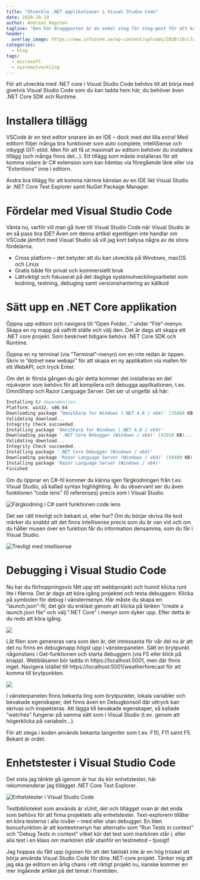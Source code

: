 ```yaml
---
title: "Utveckla .NET applikationer i Visual Studio Code"
date: 2020-10-19
author: Andreas Hagsten
tagline: "Den här bloggposten är en enkel steg för steg-post för att komma igång med utveckling av .NET core i Visual Studio Code. En kollega berättade nyligen att han precis hade gått över från Visual Studio till Visual Studio Code som sin primära editor när det kommer till .NET-applikationer. Jag hade koll på att det var klart möjligt men trodde inte att det var så pass moget att gå över till helt. Det lät intressant och det började givetvis klia i fingrarna."
header:
  overlay_image: https://www.infozone.se/wp-content/uploads/2020/10/close-up-of-hands-contemporary-website-developer-man-typing-and-code-picture-id1167467556.jpg
categories:
  - blog
tags:
  - microsoft
  - systemutveckling
---
```

För att utveckla med .NET core i Visual Studio Code behövs till att börja med givetvis Visual Studio Code som du kan ladda hem här, du behöver även .NET Core SDK och Runtime.

# Installera tillägg
VSCode är en text editor snarare än en IDE – dock med det lilla extra! Med editorn följer många bra funktioner som auto complete, intelliSense och inbyggt GIT-stöd. Men för att få ut maximalt av editorn behöver du installera tillägg (och många finns det…). Ett tillägg som måste installeras för att komma vidare är C# extension som kan hämtas via föregående länk eller via ”Extentions” inne i editorn.

Andra bra tillägg för att komma närmre känslan av en IDE likt Visual Studio är .NET Core Test Explorer samt NuGet Package Manager.

# Fördelar med Visual Studio Code
Vänta nu, varför vill man gå över till Visual Studio Code när Visual Studio är en så pass bra IDE? Även om denna artikel egentligen inte handlar om VSCode jämfört med Visual Studio så vill jag kort belysa några av de stora fördelarna.

- Cross platform – det betyder att du kan utveckla på Windows, macOS och Linux
- Gratis både för privat och kommersiellt bruk
- Lättviktigt och fokuserat på det dagliga systemutvecklingsarbetet som kodning, testning, debuging samt versionshantering av källkod

# Sätt upp en .NET Core applikation
Öppna upp editorn och navigera till ”Open Folder…” under ”File”-menyn. Skapa en ny mapp på valfritt ställe och välj den. Det är dags att skapa ett .NET core projekt. Som beskrivet tidigare behövs .NET Core SDK och Runtime.

Öppna en ny terminal (via ”Terminal”-menyn) om en inte redan är öppen. Skriv in ”dotnet new webapi” för att skapa en ny applikation via mallen för ett WebAPI,  och tryck Enter.

Om det är första gången du gör detta kommer det installeras en del mjukvaror som behövs för att kompilera och debugga applikationen, t.ex. OmniSharp och Razor Language Server. Det ser ut ungefär så här:

```powershell
Installing C# dependencies...
Platform: win32, x86_64
Downloading package 'OmniSharp for Windows (.NET 4.6 / x64)' (35884 KB).................... Done!
Validating download...
Integrity Check succeeded.
Installing package 'OmniSharp for Windows (.NET 4.6 / x64)'
Downloading package '.NET Core Debugger (Windows / x64)' (42010 KB).................... Done!
Validating download...
Integrity Check succeeded.
Installing package '.NET Core Debugger (Windows / x64)'
Downloading package 'Razor Language Server (Windows / x64)' (50489 KB).................... Done!
Installing package 'Razor Language Server (Windows / x64)'
Finished
```

Om du öppnar en C#-fil kommer du känna igen färgkodningen från t.ex. Visual Studio, så kallad syntax highlighting. Är du observant ser du även funktionen ”code lens” (0 referenses) precis som i Visual Studio.

![Färgkodning i C# samt funktionen code lens](https://www.infozone.se/wp-content/uploads/2020/10/syntax_codelens.png)

Det ser rätt trevligt och bekant ut, eller hur? Om du börjar skriva lite kod märker du snabbt att det finns intellisense precis som du är van vid och om du håller musen över en funktion får du information densamma, som du får i Visual Studio.

![Trevligt med intellisense](https://www.infozone.se/wp-content/uploads/2020/10/intellisence.png)

# Debugging i Visual Studio Code
Nu har du förhoppningsvis fått upp ett webbprojekt och hunnit klicka runt lite i filerna. Det är dags att köra igång projektet och testa debuggern. Klicka på symbolen för debug i vänstermenyn. Här måste du skapa en ”launch.json”-fil, det gör du enklast genom att klicka på länken ”create a launch.json file” och välj ”.NET Core” i menyn som dyker upp. Efter detta är du redo att köra igång.

![](https://www.infozone.se/wp-content/uploads/2020/10/configure_debug.png)

Låt filen som genereras vara som den är, det intressanta för vår del nu är att det nu finns en debugknapp högst upp i vänsterpanelen. Sätt en brytpunkt någonstans i Get-funktionen och starta debuggern (via F5 eller klick på knapp). Webbläsaren bör ladda in https://localhost:5001, men där finns inget. Navigera istället till https://localhost:5001/weatherforecast för att komma till brytpunkten.

![](https://www.infozone.se/wp-content/uploads/2020/10/debug-e1601558240871.png)

I vänsterpanelen finns bekanta ting som brytpunkter, lokala variabler och bevakade egenskaper, det finns även en Debugkonsoll där uttryck kan skrivas och inspekteras. Att lägga till bevakade egenskaper, så kallade ”watches” fungerar på samma sätt som i Visual Studio (t.ex. genom att högerklicka på variabeln…).

För att stega i koden används bekanta tangenter som t.ex. F10, F11 samt F5. Bekant är ordet.

# Enhetstester i Visual Studio Code
Det sista jag tänkte gå igenom är hur du kör enhetstester, här rekommenderar jag tillägget  .NET Core Test Explorer.

![Enhetstester i Visual Studio Code](https://www.infozone.se/wp-content/uploads/2020/10/unittests.png)

Testbiblioteket som används är xUnit, det och tillägget ovan är det enda som behövs för att finna projektets alla enhetstester. Text-explorern tillåter en köra testerna i alla nivåer – med eller utan debugger. En liten bonusfunktion är att kontextmenyn har alternativ som ”Run Tests in context” och ”Debug Tests in context” vilket kör det test som markören står i, eller alla test i en klass om markören står utanför en testmetod – tjusigt!

Jag hoppas du fått upp ögonen för att det faktiskt inte är en hög tröskel att börja använda Visual Studio Code för dina .NET-core projekt. Tänker mig att jag ska ge editorn en ärlig chans i ett riktigt projekt nu, kanske kommer en mer ingående artikel på det temat i framtiden.
  
